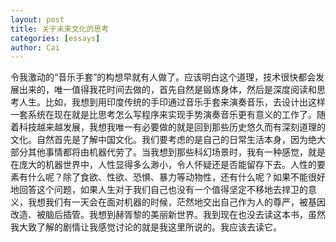 ```yaml
---
layout: post
title: 关于未来文化的思考
categories: [essays]
author: Cai
---
```


令我激动的“音乐手套”的构想早就有人做了。应该明白这个道理，技术很快都会发展出来的，唯一值得我花时间去做的，首先自然是锻炼身体，然后是深度阅读和思考人生。比如，我想到用印度传统的手印通过音乐手套来演奏音乐，去设计出这样一套系统在现在就是比思考怎么写程序来实现手势演奏音乐更有意义的工作了。随着科技越来越发展，我想我唯一有必要做的就是回到那些历史悠久而有深刻道理的文化。自然首先是了解中国文化。我们要考虑的是自己的日常生活本身，因为绝大部分其他事情都将由机器代劳了。当我想到那些科幻场景时，我有一种感觉，就是在庞大的机器世界中，人性显得多么渺小，令人怀疑还是否能留存下去。人性的要素有什么呢？除了食欲、性欲、恐惧、暴力等动物性，还有什么呢？如果不能很好地回答这个问题，如果人生对于我们自己也没有一个值得坚定不移地去捍卫的意义，我想我们有一天会在面对机器的时候，茫然地交出自己作为人的尊严，被基因改造、被脑后插管。我想到赫胥黎的美丽新世界。我到现在也没去读这本书，虽然我大致了解的剧情让我感觉讨论的就是我这里所说的。我应该去读它。
